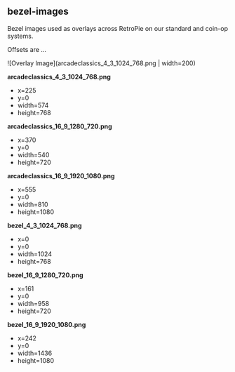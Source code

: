 ## bezel-images

Bezel images used as overlays across RetroPie on our standard and coin-op systems.

Offsets are ...

![Overlay Image](arcadeclassics_4_3_1024_768.png | width=200)

**arcadeclassics_4_3_1024_768.png**
- x=225
- y=0
- width=574
- height=768

**arcadeclassics_16_9_1280_720.png**
- x=370
- y=0
- width=540
- height=720

**arcadeclassics_16_9_1920_1080.png**
- x=555
- y=0
- width=810
- height=1080

**bezel_4_3_1024_768.png**
- x=0
- y=0
- width=1024
- height=768

**bezel_16_9_1280_720.png**
- x=161
- y=0
- width=958
- height=720

**bezel_16_9_1920_1080.png**
- x=242
- y=0
- width=1436
- height=1080
